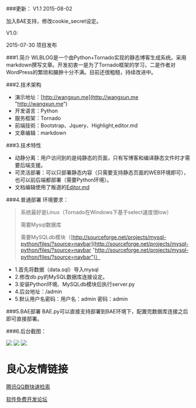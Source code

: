 ###更新：
V1.1 2015-08-02

加入BAE支持，修改cookie_secret设定。

V1.0:

2015-07-30 项目发布

###1.简介
WLBLOG是一个由Python+Tornado实现的静态博客生成系统。采用markdown撰写文章。开发初衷一是为了Tornado框架的学习，二是作者对WordPress的繁琐和臃肿十分不满。目前还很粗糙，持续改进中。

###2.技术架构

* 演示地址：[http://wangxun.me](http://wangxun.me "http://wangxun.me")
* 开发语言：Python
* 服务框架：Tornado
* 前端技術：Bootstrap、Jquery、Highlight,editor.md
* 文章编辑：markdown

###3.技术特性
* 动静分离：用户访问到的是纯静态的页面，只有写博客和编译静态文件时才需要后端支援。
* 可灵活部署：可以只部署静态内容（只需要支持静态页面的WEB环境即可），也可以前后端都部署（需要Python环境）。
* 文档编辑使用了叛道的[Editor.md](https://git.oschina.net/pandao/editor.md "Editor.md") 


###4.普通部署
环境要求：
> 系统最好是Linux（Tornado在Windows下基于select速度很low）
> 
> 需要Mysql数据库
> 
> 需要MySQLdb模块（[http://sourceforge.net/projects/mysql-python/files/?source=navbar](http://sourceforge.net/projects/mysql-python/files/?source=navbar "http://sourceforge.net/projects/mysql-python/files/?source=navbar")）

- 1.首先将数据（data.sql）导入mysql
- 2.修改db.py的MySQL数据库连接设定。
- 3.安装Python环境、MySQLdb模块后执行server.py
- 4.后台地址：/admin
- 5.默认用户名密码：用户名：admin  密码：admin

###5.BAE部署
BAE.py可以直接支持部署到BAE环境下，配置完数据库连接之后即可直接部署。

###6.后台截图：

![](http://wangxun.me/static/image/2015082721392420150827213734.png)
![](http://wangxun.me/static/image/2015082721394620150827213804.png)
![](http://wangxun.me/static/image/2015082721401120150827213826.png)


 # 良心友情链接

[腾讯QQ群快速检索](http://u.720life.cn/s/8cf73f7c)

[软件免费开发论坛](http://u.720life.cn/s/bbb01dc0)